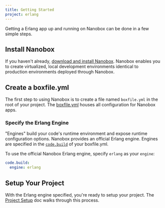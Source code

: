 ```yaml
---
title: Getting Started
project: erlang
---
```


Getting a Erlang app up and running on Nanobox can be done in a few simple steps.

## Install Nanobox
If you haven't already, [download and install Nanobox](https://nanobox.io/download). Nanobox enables you to create virtualized, local development environments identical to production environments deployed through Nanobox.

## Create a boxfile.yml
The first step to using Nanobox is to create a file named `boxfile.yml` in the root of your project. The [boxfile.yml](https://docs.nanobox.io/app-config/boxfile/) houses all configuration for Nanobox apps.

### Specify the Erlang Engine
"Engines" build your code's runtime environment and expose runtime configuration options. Nanobox provides an official Erlang engine. Engines are specified in the [`code.build`](https://docs.nanobox.io/app-config/boxfile/code-build/) of your boxfile.yml.

To use the official Nanobox Erlang engine, specify `erlang` as your `engine`:

```yaml
code.build:
  engine: erlang
```

## Setup Your Project
With the Erlang engine specified, you're ready to setup your project. The [Project Setup](./project-setup/) doc walks through this process.
